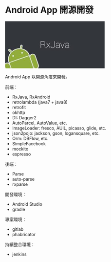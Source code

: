 # Android App 開源開發

![](cover.jpg)

Android App 以開源角度來開發。

前端：

* RxJava, RxAndroid
* retrolambda (java7 + java8)
* retrofit
* okhttp
* DI: Dagger2
* AutoParcel, AutoValue, etc.
* ImageLoader: fresco, AUIL, picasso, glide, etc.
* json2pojo: jackson, gson, logansquare, etc.
* Orm: DBFlow, etc.
* SimpleFacebook
* mockito
* espresso

後端：

* Parse
* auto-parse
* rxparse
 
開發環境：

* Android Studio
* gradle

專案環境：

* gitlab
* phabricator

持續整合環境：

* jenkins